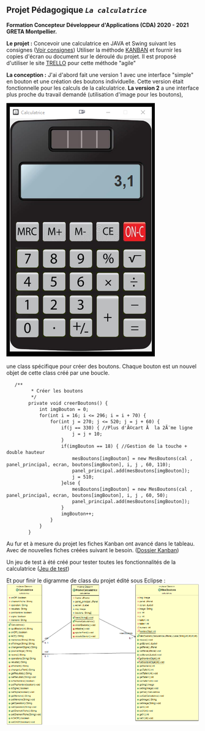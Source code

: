 ## Projet Pédagogique *`La calculatrice`*

 **Formation Concepteur Développeur d'Applications (CDA) 2020 - 2021 GRETA Montpellier.**
 
**Le projet :** 
Concevoir une calculatrice en JAVA et Swing suivant les consignes ([Voir consignes](https://github.com/Michel-Cavaud/CalculatriceV2/blob/master/Dossier_Conception/Projet-calculatrice.pdf))
Utiliser la méthode [KANBAN](https://cda.needemand.com/2020/11/04/kanban-une-methode-agile-en-developpement-it/) et fournir les copies d'écran ou document sur le déroulé du projet.  Il est proposé d'utiliser le site [TRELLO](https://cda.needemand.com/2020/11/03/trello/) pour cette méthode "agile" 

**La conception :**
J'ai d'abord fait une version 1 avec une interface "simple" en bouton et une création des boutons individuelle. Cette version était fonctionnelle pour les calculs de la calculatrice.
**La version 2** a une interface plus proche du travail demandé (utilisation d'image pour les boutons),

![Capture d'écran calculatrice](https://github.com/Michel-Cavaud/CalculatriceV2/blob/master/Dossier_Conception/Capture-ecran_calculatricepng.png)


une class spécifique pour créer des boutons. Chaque bouton est un nouvel objet de cette class créé par une boucle.
   

       /**
        	 * Créer les boutons
        	 */
        	private void creerBoutons() {
        		int imgBouton = 0;
        		for(int i = 16; i <= 296; i = i + 70) {
        			for(int j = 270; j <= 520; j = j + 60) {
        				if(j == 330) { //Plus d'Ã©cart Ã  la 2Ã¨me ligne
        					j = j + 10;
        				}
        				if(imgBouton == 18) { //Gestion de la touche + double hauteur
        					mesBoutons[imgBouton] = new MesBoutons(cal , panel_principal, ecran, boutons[imgBouton], i, j , 60, 110);
        					panel_principal.add(mesBoutons[imgBouton]);
        					j = 510;
        				}else {
        					mesBoutons[imgBouton] = new MesBoutons(cal , panel_principal, ecran, boutons[imgBouton], i, j , 60, 50);
        					panel_principal.add(mesBoutons[imgBouton]);
        				}
        				imgBouton++;
        			}
        		}
        	}

Au fur et à mesure du projet les fiches Kanban ont avancé dans le tableau. Avec de nouvelles fiches créées suivant le besoin. ([Dossier Kanban](https://github.com/Michel-Cavaud/CalculatriceV2/tree/master/Dossier_Conception/Kanban))

Un jeu de test à été créé pour tester toutes les fonctionnalités de la calculatrice ([Jeu de test](https://github.com/Michel-Cavaud/CalculatriceV2/blob/master/Dossier_Conception/Jeux%20de%20test.pdf)) 

Et pour finir le digramme de class du projet édité sous Eclipse :
![Diagramme de class Calculatrice](https://github.com/Michel-Cavaud/CalculatriceV2/blob/master/Diagramme%20Class%20Calculatrice.png)
